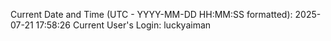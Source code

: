 Current Date and Time (UTC - YYYY-MM-DD HH:MM:SS formatted): 2025-07-21 17:58:26
Current User's Login: luckyaiman
